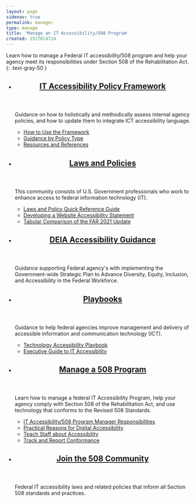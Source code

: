 ```yaml
---
layout: page
sidenav: true
permalink: manage/
type: manage
title: 'Manage an IT Accessibility/508 Program'
created: 1527014714
---
```


Learn how to manage a Federal IT accessibility/508 program and help your agency meet its responsibilities under Section 508 of the Rehabilitation Act.
{: .text-gray-50 }

<section class="usa-section">
<ul class="usa-card-group">
  <li class="tablet:grid-col-6 usa-card">
    <div class="usa-card__container radius-md">
      <header class="usa-card__header">
        <h2 class="usa-card__heading font-family-sans"><a href="{{site.baseurl}}/manage/policy-framework/introduction/">
        IT Accessibility Policy Framework</a></h2>
      </header>
      <div class="usa-card__body">
        <p>Guidance on how to holistically and methodically assess internal agency policies, and how to update them to integrate ICT accessibility language.</p>
        <ul class="add-list-reset">
          <li><a href="{{site.baseurl}}/manage/policy-framework/how-to-use-the-framework/how-to-identify-policies/">How to Use the Framework</a></li>          
          <li><a href="{{site.baseurl}}/manage/policy-framework/guidance-by-policy-type/approach/">Guidance by Policy Type</a></li>
          <li><a href="{{site.baseurl}}/manage/policy-framework/resources-and-references/policy-review-template/">Resources and References</a></li>
        </ul>
      </div>
    </div>
  </li>
  <!-- <li class="tablet:grid-col-6 usa-card">
    <div class="usa-card__container radius-md">
      <header class="usa-card__header">
        <h2 class="usa-card__heading font-family-sans"><a href="{{site.baseurl}}/manage/deia-guidance/">DEIA Accessibility Guidance</a></h2>
      </header>
      <div class="usa-card__body">
        <p>Guidance supporting Federal agency's with implementing the Government-wide Strategic Plan to Advance Diversity, Equity, Inclusion, and Accessibility in the Federal Workforce.</p>
      </div>
    </div>
  </li> -->
  <li class="tablet:grid-col-6 usa-card">
    <div class="usa-card__container radius-md">
      <header class="usa-card__header">
        <h2 class="usa-card__heading font-family-sans"><a href="{{site.baseurl}}/manage/laws-and-policies/">Laws and Policies</a></h2>
      </header>
      <div class="usa-card__body">
        <p>This community consists of U.S. Government professionals who work to enhance access to federal information technology (IT).</p>
        <ul class="add-list-reset">
          <li><a href="{{site.baseurl}}/manage/laws-and-policies/quick-reference-guide/">Laws and Policy Quick Reference Guide</a></li>
          <li><a href="{{site.baseurl}}/manage/laws-and-policies/website-accessibility-statement/">Developing a Website Accessibility Statement</a></li>
          <li><a href="{{site.baseurl}}/manage/laws-and-policies/far-update-comparison/">Tabular Comparison of the FAR 2021 Update</a></li>
        </ul>
      </div>
    </div>
  </li>
</ul>

<ul class="usa-card-group">
  <li class="tablet:grid-col-6 usa-card">
    <div class="usa-card__container radius-md">
      <header class="usa-card__header">
        <h2 class="usa-card__heading font-family-sans"><a href="{{site.baseurl}}/manage/deia-guidance/">DEIA Accessibility Guidance</a></h2>
      </header>
      <div class="usa-card__body">
        <p>Guidance supporting Federal agency's with implementing the Government-wide Strategic Plan to Advance Diversity, Equity, Inclusion, and Accessibility in the Federal Workforce.</p>
      </div>
    </div>
  </li>
  <li class="tablet:grid-col-6 usa-card">
    <div class="usa-card__container radius-md">
      <header class="usa-card__header">
        <h2 class="usa-card__heading font-family-sans"><a href="{{site.baseurl}}/tools/playbooks/">Playbooks</a></h2>
      </header>
      <div class="usa-card__body">
        <p>Guidance to help federal agencies improve management and delivery of accessible information and communication technology (ICT).</p>
        <ul class="add-list-reset">
          <li><a href="{{site.baseurl}}/tools/playbooks/technology-accessibility-playbook-intro/">Technology Accessibility Playbook</a></li>
          <li><a href="{{site.baseurl}}/tools/playbooks/exec-guide-accessibility/">Executive Guide to IT Accessibility</a></li>
        </ul>
      </div>
    </div>
  </li>  
</ul>

<ul class="usa-card-group">
  <li class="tablet:grid-col-6 usa-card">
    <div class="usa-card__container radius-md">
      <header class="usa-card__header">
        <h2 class="usa-card__heading font-family-sans"><a href="{{site.baseurl}}/manage/program-management/">Manage a 508 Program</a></h2>
      </header>
      <div class="usa-card__body">
        <p>Learn how to manage a federal IT Accessibility Program, help your agency comply with Section 508 of the Rehabilitation Act, and use technology that conforms to the Revised 508 Standards.</p>
        <ul class="add-list-reset">
          <li><a href="{{site.baseurl}}/manage/program-manager-responsibilities/">IT Accessibility/508 Program Manager Responsibilities</a></li>
          <li><a href="{{site.baseurl}}/manage/benefits-of-accessibility/">Practical Reasons for Digital Accessibility</a></li>          
          <li><a href="{{site.baseurl}}/manage/teach-staff-about-accessibility/">Teach Staff about Accessibility</a></li>
          <li><a href="{{site.baseurl}}/manage/track-report-conformance/">Track and Report Conformance</a></li>
        </ul>
      </div>
    </div>
  </li>
  <li class="tablet:grid-col-6 usa-card">
    <div class="usa-card__container radius-md">
      <header class="usa-card__header">
        <h2 class="usa-card__heading font-family-sans"><a href="{{site.baseurl}}/manage/join-the-508-community/">Join the 508 Community</a></h2>
      </header>
      <div class="usa-card__body">
        <p>Federal IT accessibility laws and related policies that inform all Section 508 standards and practices.</p>
      </div>
    </div>
  </li>

  <!-- <li class="tablet:grid-col-6 usa-card">
    <div class="usa-card__container radius-md">
      <header class="usa-card__header">
        <h2 class="usa-card__heading font-family-sans"><a href="{{site.baseurl}}/manage/introduction/">
        IT Accessibility Policy Framework</a></h2>
      </header>
      <div class="usa-card__body">
        <p>Guidance on how to holistically and methodically assess internal agency policies, and how to update them to integrate ICT accessibility language.</p>
        <ul class="add-list-reset">
          <li><a href="{{site.baseurl}}/manage/policy-framework/how-to-use-the-framework/how-to-identify-policies/">How to Use the Framework</a></li>          
          <li><a href="{{site.baseurl}}/manage/policy-framework/guidance-by-policy-type/approach/">Guidance by Policy Type</a></li>
          <li><a href="{{site.baseurl}}/manage/policy-framework/resources-and-references/policy-review-template/">Resources and References</a></li>
        </ul>
      </div>
    </div>
  </li> -->
</ul>
</section>
